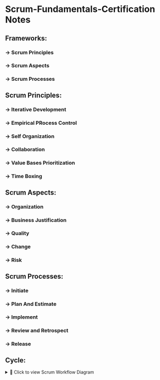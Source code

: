 # Scrum-Fundamentals-Certification Notes

## Frameworks:
###  -> Scrum Principles
###  -> Scrum Aspects
###  -> Scrum Processes

## Scrum Principles:
###  -> Iterative Development
###  -> Empirical PRocess Control
###  -> Self Organization
###  -> Collaboration
###  -> Value Bases Prioritization
###  -> Time Boxing

## Scrum Aspects:
###  -> Organization
###  -> Business Justification
###  -> Quality
###  -> Change
###  -> Risk

## Scrum Processes:
###  -> Initiate
###  -> Plan And Estimate
###  -> Implement 
###  -> Review and Retrospect
###  -> Release

## Cycle:
<details> <summary>📘 Click to view Scrum Workflow Diagram</summary>
![Scrum Flow](https://user-images.githubusercontent.com/Screenshot from 2025-07-11 20-36-10.png)
</details>
